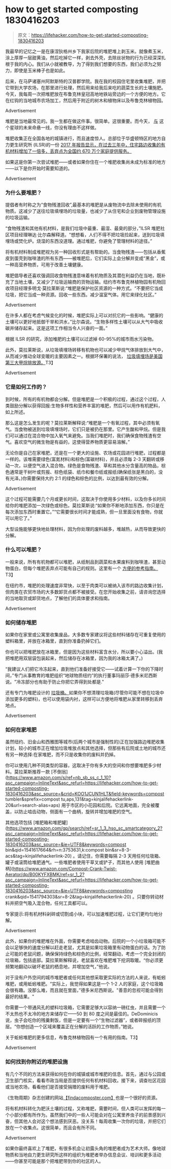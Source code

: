 # how to get started composting 1830416203

> 原文：<https://lifehacker.com/how-to-get-started-composting-1830416203>

我最早的记忆之一是在康涅狄格州乡下我家后院的堆肥堆上剥玉米。就像煮玉米，涂上厚厚一层甜黄油，然后吃掉它一样，剥去外壳，去除丝状物的行为已经深深扎根于我的内心。我们从小就被教导，为了得到我们想要的东西，我们必须为之努力，即使是玉米棒子也是如此。

后来，在马萨诸塞州阿默斯特的汉普郡学院。我在我的校园住宅里收集堆肥，并把它带到大学农场，在那里进行处理，然后用来给我后来吃的蔬菜生长的土壤施肥。今天，我每周一次把堆肥放在布鲁克林皇冠高地地铁站旁边的一个方便的地方。它在红钩的当地城市农场加工，然后用于附近的树木和植物床以及布鲁克林植物园。

<label class="bxm4mm-13 juykRM">Advertisement</label>

堆肥是当地最常见的。我一生都在做这件事。很简单。这很重要。而今天， [与](https://lifehacker.com/how-to-demand-action-on-climate-change-1829783214) 这个星球的未来命悬一线，你没有理由不这样做。

堆肥收集正在全国各地的城镇进行，而且速度惊人。总部位于华盛顿特区的地方自力更生研究所 (ILSR)的一份 [2017 年报告显示，在过去三年中，住宅路边收集的有机材料增加了一倍多，丢弃点为全国约 670 万个家庭提供服务。](https://ilsr.org/release-biocycle-access-study-2017/)

如果这是你第一次尝试堆肥——或者如果你住在一个堆肥收集尚未成为标准的地方——以下是你开始时需要知道的。

<label class="bxm4mm-13 juykRM">Advertisement</label>

### **为什么要堆肥？**

提倡者有时称之为“食物残渣回收”,最基本的堆肥是从废物流中去除未使用的有机物质。这减少了送往垃圾填埋场的垃圾量，也减少了从住宅和企业到废物管理设施的垃圾运输。

“食物残渣和其他有机材料，是我们垃圾中最重、最湿、最臭的部分，”ILSR 堆肥社区项目经理琳达·比尔森解释道。“想想看，人们不得不把垃圾捡起来，送到垃圾填埋场或焚化炉。烧湿的东西没道理。通过堆肥，你避免了管理材料的途径。”

将有机材料制成堆肥视为另一种回收形式是有帮助的。当食物残渣——包括从香蕉皮到蛋壳到咖啡渣的所有东西——被堆肥后，它们实际上会分解并变成“黑金”，或一种高营养物质，可用于改善土壤健康。

堆肥倡导者还喜欢强调回收食物残渣意味着有机物质及其潜在利益仍在当地，既补充了当地土壤，又减少了垃圾运输商的货物运输。纽约市布鲁克林植物园有机物回收项目经理多明戈·莫拉莱斯说:“堆肥是保护社区资源的一种方式。“不要把它当成垃圾，把它当成一种资源。回收一些东西。减少温室气体。用它来绿化社区。”

<label class="bxm4mm-13 juykRM">Advertisement</label>

在许多人都在考虑气候变化的时候，堆肥实际上可以对抗它的一些影响。“健康的土壤可以更好地抵御干旱和洪水，”比尔森说。“生物多样性土壤可以从大气中吸收碳并储存起来。这是这项工作相当令人兴奋的一面。”

根据 ILSR 的研究，添加堆肥的土壤可以过滤掉 60-95%的城市雨水污染物。

此外，莫拉莱斯说，从垃圾填埋场转移有机物也可以减少甲烷气体排放到大气中，从而减少推动全球变暖的主要因素之一。根据环保署的说法， [垃圾填埋场是美国第三大甲烷排放源。](https://www.epa.gov/ghgemissions/overview-greenhouse-gases#methane)T3】

<label class="bxm4mm-13 juykRM">Advertisement</label>

### 它是如何工作的？

到时候，所有的有机物都会分解。但是堆肥是一个积极的过程，通过这个过程，人类鼓励分解以获得回报:生物多样性和营养丰富的堆肥，然后可以用作有机肥料，如上所述。

那么这是怎么发生的呢？莫拉莱斯解释说:“堆肥是一个有氧过程，其中必须有氧气。当食物被送到垃圾填埋场时，它们只是被扔在那里。它产生酸和甲烷。但是我们可以通过在混合物中加入氧气来避免。当我们堆肥时，我们确保食物残渣有空气。喜欢空气的微生物是有益的，这使得营养物质更容易溶解。”

无论你是自己在家堆肥，还是在一个更大的设施、农场或花园进行堆肥，过程都是一样的。该堆需要绿色(富氮材料)和棕色(富碳材料)，并且必须每 2-3 天翻转或移动一次，以便空气进入混合物。绿色是食物残渣、草和其他水分含量高的物品，棕色通常是干树叶或剪报、棕色纸袋、纸巾和餐巾纸或报纸(确保纸张是黑白的，没有光泽。)你需要保持大约 2:1 的绿色和棕色的比例，以达到最有效的分解。

<label class="bxm4mm-13 juykRM">Advertisement</label>

这个过程可能需要几个月或更长时间，这取决于你使用多少材料，以及你多长时间给你的堆肥添加一次绿色或棕色。莫拉莱斯说:“如果你不断地添加东西，你只是在每次添加东西时重置它。”“它需要很长时间才能成熟，但一旦里面没有食物，你就可以用它了。”

大型设施能够更快地处理材料，因为你处理的废料越多，堆越热，从而导致更快的分解。

### 什么可以堆肥？

一般来说，所有有机物都可以堆肥，从纸制品到蔬菜和水果废料到咖啡渣，甚至动物蛋白，但每个堆肥丢弃点可能有自己的规则。这里有一个 [方便的参考指南。](https://www.compostinstructions.com/what-you-can-and-cannot-compost/)T3】

在纽约市，堆肥的处理速度非常快，以至于肉类可以被纳入该市的路边收集计划，但肉类在农贸市场的大多数卸货点都不被接受。在您开始收集之前，请咨询您选择的当地取货或卸货地点，了解他们的具体要求和指南。

<label class="bxm4mm-13 juykRM">Advertisement</label>

### **如何储存堆肥**

如果你在家里或公寓里收集废品，大多数专家建议将这些材料储存在可重复使用的塑料箱里，并放在冰箱里，直到你准备扔掉它们。

你也可以把堆肥放在冰箱里，但是因为这些材料富含水分，所以要小心溢出。(我把堆肥用双层袋包装起来，然后储存在冰箱里，因为我的冰箱太满了。)

“我建议人们把它冷冻起来，直到他们准备好接受它——试着计算一下你的下降时间，”专门从事教育的堆肥组织“地球物质纽约”的执行董事玛丽莎·德多米尼西斯说。"冷冻部分也有助于防止你把它弄得到处都是."

还有专门为堆肥设计的 [垃圾桶。](https://www.apartmenttherapy.com/the-best-looking-indoor-composting-bins-for-your-kitchen-246337)如果你不想清理垃圾箱(尽管你可能不想在垃圾中添加更多的塑料)，也可以使用袋内衬，这样可以方便地将堆肥从家里转移到丢弃地点。

<label class="bxm4mm-13 juykRM">Advertisement</label>

### **如何在家堆肥**

虽然纽约、旧金山和西雅图等城市(后两个城市是强制性的)正在加强路边堆肥收集计划，较小的城市正在增加垃圾堆放点和其他选择，但那些有后院或土地的城市还有另一种选择:在家堆肥，而不只是收集你的废料并扔掉。

你可以使用几种不同类型的容器，这取决于你有多大的空间和你想要堆肥多少材料。莫拉莱斯推荐一款 [不倒翁](https://www.amazon.com/s/ref=nb_sb_ss_c_1_10?asc_campaign=InlineText&asc_refurl=https://lifehacker.com/how-to-get-started-composting-1830416203&asc_source=&crid=KOO1JCUN1HLT&field-keywords=compost tumbler&sprefix=compost tu,aps,131&tag=kinjalifehackerlink-20&url=search-alias=aps) 用于市区的小花园和后院。它远离地面，完全被覆盖，以防止啮齿动物，侧面有一个曲柄，旋转并增加堆肥的空气。

其他选项包括 [堆肥箱和堆肥罐](https://www.amazon.com/gp/search/ref=sr_1_3_hso_sc_smartcategory_2?asc_campaign=InlineText&asc_refurl=https://lifehacker.com/how-to-get-started-composting-1830416203&asc_source=&ie=UTF8&keywords=compost bin&qid=1541617664&rh=n:3753631,k:compost bin&sr=8-3-acs&tag=kinjalifehackerlink-20) 。请记住，你需要每隔 2-3 天用任何垃圾箱、罐子或滚筒给堆肥通气。一些堆肥者使用干草叉或铲子，而其他人使用 [堆肥曲柄](https://www.amazon.com/Compost-Crank-Twist-Aerator/dp/B00KYFXBMK/ref=sr_1_2?asc_campaign=InlineText&asc_refurl=https://lifehacker.com/how-to-get-started-composting-1830416203&asc_source=&ie=UTF8&keywords=composting crank&qid=1541794303&sr=8-2&tag=kinjalifehackerlink-20) 。只要你转动材料并把空气吸入混合物，任何工具都可以。

专家提示:将有机材料剁碎或切割成小块，可以加速堆肥过程，让它们更均匀地分解。

<label class="bxm4mm-13 juykRM">Advertisement</label>

此外，如果你的堆肥堆在外面，你需要考虑啮齿动物。后院的一个小垃圾箱可能不会以足够快的速度分解以赶走老鼠，尤其是如果垃圾箱里有动物蛋白的话。为了防止可能的老鼠问题，确保保持绿色和棕色的比例，经常翻动，考虑一个完全封闭的垃圾箱，包括底部。莫拉莱斯解释说，老鼠喜欢在堆肥堆下挖洞取暖。“你必须更频繁地翻动以破坏老鼠的栖息地，并增加空气，”他说。

对于没有户外空间的城市堆肥者或任何其他想采取更实际的方法的人来说，有蚯蚓堆肥，或用蚯蚓堆肥。“实际上，我觉得如果这是一个 1-2 人的家庭，这个垃圾箱会很有趣。没那么难，而且就在里面，”德多米尼西斯说。"善意的忽视可能会得到最好的结果。"

你需要一个带通风孔的塑料垃圾箱，它需要足够大以容纳一磅红虫，并且需要一个不太热也不太冷的地方来储存它——50 到 80 度之间是最佳的。DeDominicis 说，虫子会吃你的残羹剩饭，但是一定要有一个“生物过滤器”，或者碎报纸的顶层。“你想创造一个区域来覆盖正在分解的活跃的工作物质，”她说。

关于蚯蚓堆肥的更多信息，布鲁克林植物园有一个有用的指南。T3】

<label class="bxm4mm-13 juykRM">Advertisement</label>

### **如何找到你附近的堆肥设施**

有几个不同的方法来获得如何在你的城镇或城市堆肥的信息。首先，通过与公园或卫生部门核实，看看市政当局是否提供任何有机材料回收。接下来，调查社区花园或当地农场，看看他们是否接受捐赠的废料用于堆肥。

《生物周期》杂志创建的网站[【findacomposter.com】](http://www.findacomposter.com/)也是一个很好的资源。

将有机材料转化为肥沃土壤的过程，又称堆肥，需要时间，但人类可以发挥的每一个小部分都有所作为。虽然我们中的一些人可能会对在公寓里养虫子的前景感到兴奋，但其他人会对这个想法感到厌恶。没关系！每周收集一次你的垃圾，并把它们放在一个收集点。这很简单，而且会有所不同。

<label class="bxm4mm-13 juykRM">Advertisement</label>

如果你最终喜欢上了堆肥，有很多机会让初露头角的堆肥者成为艺术大师。像地球物质和当地自力更生研究所这样的组织为堆肥者举办信息会议、培训和更多活动——你甚至可能是那个把堆肥带到你的社区的人。